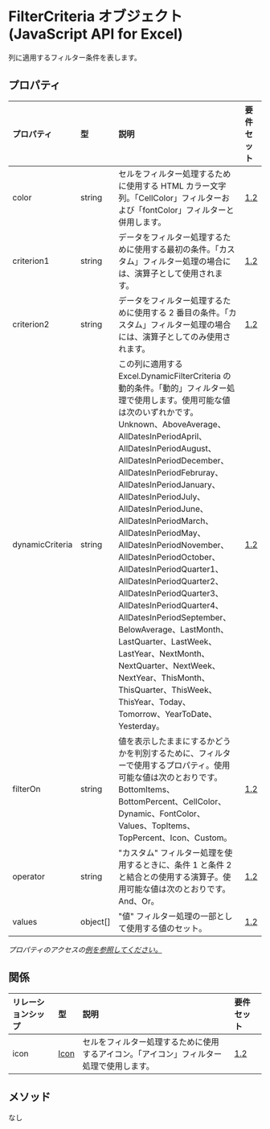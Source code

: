# <a name="filtercriteria-object-javascript-api-for-excel"></a>FilterCriteria オブジェクト (JavaScript API for Excel)

列に適用するフィルター条件を表します。

## <a name="properties"></a>プロパティ

| プロパティ       | 型    |説明| 要件セット|
|:---------------|:--------|:----------|:----|
|color|string|セルをフィルター処理するために使用する HTML カラー文字列。「CellColor」フィルターおよび「fontColor」フィルターと併用します。|[1.2](../requirement-sets/excel-api-requirement-sets.md)|
|criterion1|string|データをフィルター処理するために使用する最初の条件。「カスタム」フィルター処理の場合には、演算子として使用されます。|[1.2](../requirement-sets/excel-api-requirement-sets.md)|
|criterion2|string|データをフィルター処理するために使用する 2 番目の条件。「カスタム」フィルター処理の場合には、演算子としてのみ使用されます。|[1.2](../requirement-sets/excel-api-requirement-sets.md)|
|dynamicCriteria|string|この列に適用する Excel.DynamicFilterCriteria の動的条件。「動的」フィルター処理で使用します。使用可能な値は次のいずれかです。Unknown、AboveAverage、AllDatesInPeriodApril、AllDatesInPeriodAugust、AllDatesInPeriodDecember、AllDatesInPeriodFebruray、AllDatesInPeriodJanuary、AllDatesInPeriodJuly、AllDatesInPeriodJune、AllDatesInPeriodMarch、AllDatesInPeriodMay、AllDatesInPeriodNovember、AllDatesInPeriodOctober、AllDatesInPeriodQuarter1、AllDatesInPeriodQuarter2、AllDatesInPeriodQuarter3、AllDatesInPeriodQuarter4、AllDatesInPeriodSeptember、BelowAverage、LastMonth、LastQuarter、LastWeek、LastYear、NextMonth、NextQuarter、NextWeek、NextYear、ThisMonth、ThisQuarter、ThisWeek、ThisYear、Today、Tomorrow、YearToDate、Yesterday。|[1.2](../requirement-sets/excel-api-requirement-sets.md)|
|filterOn|string|値を表示したままにするかどうかを判別するために、フィルターで使用するプロパティ。使用可能な値は次のとおりです。BottomItems、BottomPercent、CellColor、Dynamic、FontColor、Values、TopItems、TopPercent、Icon、Custom。|[1.2](../requirement-sets/excel-api-requirement-sets.md)|
|operator|string|"カスタム" フィルター処理を使用するときに、条件 1 と条件 2 と結合との使用する演算子。使用可能な値は次のとおりです。And、Or。|[1.2](../requirement-sets/excel-api-requirement-sets.md)|
|values|object[]|"値" フィルター処理の一部として使用する値のセット。|[1.2](../requirement-sets/excel-api-requirement-sets.md)|

_プロパティのアクセスの[例を参照してください。](#property-access-examples)_

## <a name="relationships"></a>関係
| リレーションシップ | 型    |説明| 要件セット|
|:---------------|:--------|:----------|:----|
|icon|[Icon](icon.md)|セルをフィルター処理するために使用するアイコン。「アイコン」フィルター処理で使用します。|[1.2](../requirement-sets/excel-api-requirement-sets.md)|

## <a name="methods"></a>メソッド
なし

